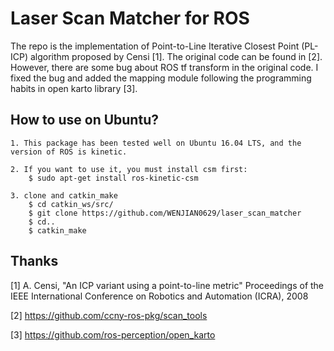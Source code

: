 # Laser Scan Matcher for ROS
The repo is the implementation of Point-to-Line Iterative Closest Point (PL-ICP) algorithm proposed by Censi [1]. The original code can be found in [2]. However, there are some bug about ROS tf transform in the original code. I fixed the bug and added the mapping module following the programming habits in open karto library [3].

## How to use on Ubuntu?
    1. This package has been tested well on Ubuntu 16.04 LTS, and the version of ROS is kinetic.
    
    2. If you want to use it, you must install csm first:
        $ sudo apt-get install ros-kinetic-csm
        
    3. clone and catkin_make
        $ cd catkin_ws/src/
        $ git clone https://github.com/WENJIAN0629/laser_scan_matcher
        $ cd..
        $ catkin_make
  

## Thanks

[1] A. Censi, "An ICP variant using a point-to-line metric" Proceedings of the IEEE International Conference on Robotics and Automation (ICRA), 2008

[2] https://github.com/ccny-ros-pkg/scan_tools

[3] https://github.com/ros-perception/open_karto

